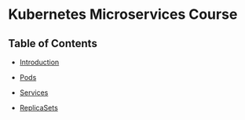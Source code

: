 # Kubernetes Microservices Course

## Table of Contents

- [Introduction](docs/introduction.md)
  
- [Pods](docs/pods.md)

- [Services](docs/services.md)

- [ReplicaSets](docs/replicasets.md)